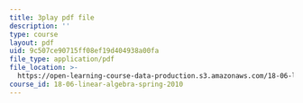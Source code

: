 ```yaml
---
title: 3play pdf file
description: ''
type: course
layout: pdf
uid: 9c507ce90715ff08ef19d404938a00fa
file_type: application/pdf
file_location: >-
  https://open-learning-course-data-production.s3.amazonaws.com/18-06-linear-algebra-spring-2010/9c507ce90715ff08ef19d404938a00fa_srxexLishgY.pdf
course_id: 18-06-linear-algebra-spring-2010
---
```

